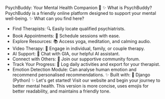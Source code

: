 PsychBuddy: Your Mental Health Companion 🧠
✨ What is PsychBuddy?
PsychBuddy is a friendly online platform designed to support your mental well-being.
✨ What can you find here?
 * Find Therapists: 🔍 Easily locate qualified psychiatrists.
 * Book Appointments: 📅 Schedule sessions with ease.
 * Explore Resources: 📚 Access yoga, meditation, and calming audio.
 * Video Therapy: 🎥 Engage in individual, family, or couple therapy.
 * AI Support: 🤖 Chat with GIA, our helpful AI assistant.
 * Connect with Others: 💬 Join our supportive community forum.
 * Track Your Progress: 📝 Log daily activities and export for your therapist.
 * Emotion Detection Module: Can analyse human emotion and recommend personalised recommendations.
✨ Built with: 🐍 Django (Python)
✨ Let's get started!
Visit our website and begin your journey to better mental health.
This version is more concise, uses emojis for better readability, and maintains a friendly tone.
